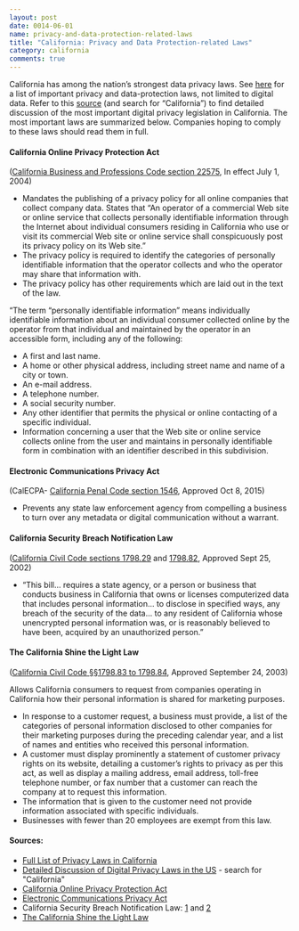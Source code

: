 ```yaml
---
layout: post
date: 0014-06-01
name: privacy-and-data-protection-related-laws
title: "California: Privacy and Data Protection-related Laws"
category: california
comments: true
---
```


California has among the nation’s strongest data privacy laws. See [here](https://oag.ca.gov/privacy/privacy-laws) for a list of important privacy and data-protection laws, not limited to digital data. Refer to this [source](https://uk.practicallaw.thomsonreuters.com/6-502-0467?transitionType=Default&contextData=(sc.Default)&firstPage=true&bhcp=1) (and search for “California”) to find detailed discussion of the most important digital privacy legislation in California. The most important laws are summarized below. Companies hoping to comply to these laws should read them in full.

#### California Online Privacy Protection Act

([California Business and Professions Code section 22575](https://leginfo.legislature.ca.gov/faces/codes_displaySection.xhtml?lawCode=BPC&sectionNum=22575,22576,22577), In effect July 1, 2004)

   * Mandates the publishing of a privacy policy for all online companies that collect company data. States that “An operator of a commercial Web site or online service that collects personally identifiable information through the Internet about individual consumers residing in California who use or visit its commercial Web site or online service shall conspicuously post its privacy policy on its Web site.” 
   * The privacy policy is required to identify the categories of personally identifiable information that the operator collects and who the operator may share that information with. 
   * The privacy policy has other requirements which are laid out in the text of the law. 

“The term “personally identifiable information” means individually identifiable information about an individual consumer collected online by the operator from that individual and maintained by the operator in an accessible form, including any of the following:
   * A first and last name. 
   * A home or other physical address, including street name and name of a city or town. 
   * An e-mail address. 
   * A telephone number. 
   * A social security number. 
   * Any other identifier that permits the physical or online contacting of a specific individual. 
   * Information concerning a user that the Web site or online service collects online from the user and maintains in personally identifiable form in combination with an identifier described in this subdivision. 

#### Electronic Communications Privacy Act 
(CalECPA- [California Penal Code section 1546](https://leginfo.legislature.ca.gov/faces/codes_displaySection.xhtml?sectionNum=1546.&lawCode=PEN), Approved Oct 8, 2015)
   * Prevents any state law enforcement agency from compelling a business to turn over any metadata or digital communication without a warrant. 

#### California Security Breach Notification Law

([California Civil Code sections 1798.29](http://leginfo.legislature.ca.gov/faces/codes_displaySection.xhtml?lawCode=CIV&sectionNum=1798.29.) and [1798.82](http://leginfo.legislature.ca.gov/faces/codes_displaySection.xhtml?lawCode=CIV&sectionNum=1798.82.), Approved Sept 25, 2002)

   * “This bill… requires a state agency, or a person or business that conducts business in California that owns or licenses computerized data that includes personal information... to disclose in specified ways, any breach of the security of the data... to any resident of California whose unencrypted personal information was, or is reasonably believed to have been, acquired by an unauthorized person.” 

#### The California Shine the Light Law

([California Civil Code §§1798.83 to 1798.84](http://www.leginfo.ca.gov/cgi-bin/displaycode?section=civ&group=01001-02000&file=1798.80-1798.84), Approved September 24, 2003)

Allows California consumers to request from companies operating in California how their personal information is shared for marketing purposes.

   * In response to a customer request, a business must provide, a list of the categories of personal information disclosed to other companies for their marketing purposes during the preceding calendar year, and a list of names and entities who received this personal information. 
   * A customer must display prominently a statement of customer privacy rights on its website, detailing a customer’s rights to privacy as per this act, as well as display a mailing address, email address, toll-free telephone number, or fax number that a customer can reach the company at to request this information. 
   * The information that is given to the customer need not provide information associated with specific individuals. 
   * Businesses with fewer than 20 employees are exempt from this law. 

#### Sources:
   * [Full List of Privacy Laws in California](https://oag.ca.gov/privacy/privacy-laws)
   * [Detailed Discussion of Digital Privacy Laws in the US](https://uk.practicallaw.thomsonreuters.com/6-502-0467) - search for "California"
   * [California Online Privacy Protection Act](https://leginfo.legislature.ca.gov/faces/codes_displaySection.xhtml?lawCode=BPC&sectionNum=22575,22576,22577)
   * [Electronic Communications Privacy Act](https://leginfo.legislature.ca.gov/faces/codes_displaySection.xhtml?sectionNum=1546.&lawCode=PEN)
   * California Security Breach Notification Law: [1](http://leginfo.legislature.ca.gov/faces/codes_displaySection.xhtml?lawCode=CIV&sectionNum=1798.29.) and [2](http://leginfo.legislature.ca.gov/faces/codes_displaySection.xhtml?lawCode=CIV&sectionNum=1798.82.)
   * [The California Shine the Light Law](http://www.leginfo.ca.gov/cgi-bin/displaycode?section=civ&group=01001-02000&file=1798.80-1798.84)
